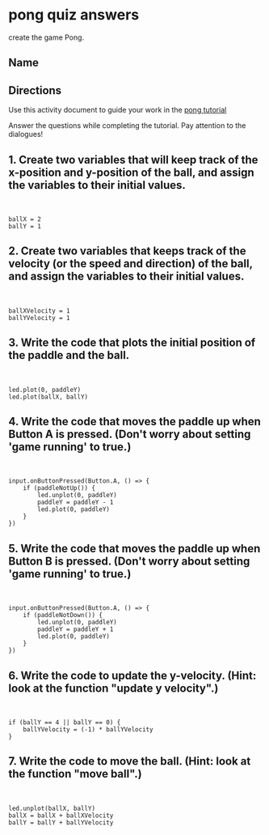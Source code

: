 # pong quiz answers

create the game Pong.

## Name

## Directions

Use this activity document to guide your work in the [pong tutorial](/lessons/pong/tutorial)

Answer the questions while completing the tutorial. Pay attention to the dialogues!

## 1. Create two variables that will keep track of the x-position and y-position of the ball, and assign the variables to their initial values.

<br/>

```
ballX = 2
ballY = 1
```

## 2. Create two variables that keeps track of the velocity (or the speed and direction) of the ball, and assign the variables to their initial values.

<br/>

```
ballXVelocity = 1
ballYVelocity = 1
```

## 3. Write the code that plots the initial position of the paddle and the ball.

<br/>

```
led.plot(0, paddleY)
led.plot(ballX, ballY)
```

## 4. Write the code that moves the paddle up when Button A is pressed. (Don't worry about setting 'game running' to true.)

<br/>

```
input.onButtonPressed(Button.A, () => {
    if (paddleNotUp()) {
        led.unplot(0, paddleY)
        paddleY = paddleY - 1
        led.plot(0, paddleY)
    }
})
```

## 5. Write the code that moves the paddle up when Button B is pressed. (Don't worry about setting 'game running' to true.)

<br/>

```
input.onButtonPressed(Button.A, () => {
    if (paddleNotDown()) {
        led.unplot(0, paddleY)
        paddleY = paddleY + 1
        led.plot(0, paddleY)
    }
})
```

## 6. Write the code to update the y-velocity. (Hint: look at the function "update y velocity".)

<br/>

```
if (ballY == 4 || ballY == 0) {
    ballYVelocity = (-1) * ballYVelocity
}
```

## 7. Write the code to move the ball. (Hint: look at the function "move ball".)

<br/>

```
led.unplot(ballX, ballY)
ballX = ballX + ballXVelocity
ballY = ballY + ballYVelocity
```

